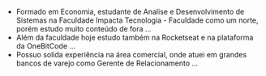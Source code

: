  - Formado em Economia, estudante de Analise e Desenvolvimento de Sistemas na Faculdade Impacta Tecnologia - Faculdade como um norte, porém estudo muito conteúdo de fora ...
-  Além da faculdade hoje estudo também na Rocketseat e na plataforma da OneBitCode ...
-  Possuo solida experiência na área comercial, onde atuei em grandes bancos de varejo como Gerente de Relacionamento ...
